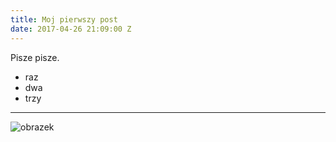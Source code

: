 ```yaml
---
title: Moj pierwszy post
date: 2017-04-26 21:09:00 Z
---
```


Pisze pisze.

* raz
* dwa
* trzy

---

![obrazek](http://www.tapetynaplochu.org/tapety/tapetynaplochu-org-1280x1024-23072008115942.jpg)